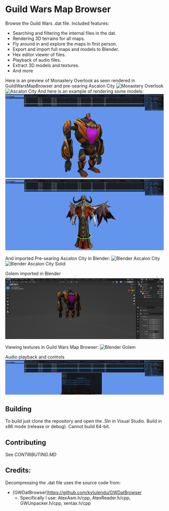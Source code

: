 Guild Wars Map Browser
=====================

Browse the Guild Wars .dat file. Included features:
- Searching and filtering the internal files in the dat.
- Rendering 3D terrains for all maps.
- Fly around in and explore the maps in first person.
- Export and import full maps and models to Blender.
- Hex editor viewer of files.
- Playback of audio files.
- Extract 3D models and textures.
- And more
 
 Here is an preview of Monastery Overlook as seen rendered in GuildWarsMapBrowser and pre-searing Ascalon City
![Monastery Overlook](images/v5_0_monastery_overlook.png)
![Ascalon City](images/v5_0_pre_ascalon_city.png)
And here is an example of rendering some models:
![A Golem](images/v5_0_view_model_golem.png)
![Lich](images/v5_0_view_model_lich.png)

And imported Pre-searing Ascalon City in Blender:
![Blender Ascalon City](images/v5_0_pre_ascalon_city_blender.png)
![Blender Ascalon City Solid](images/v5_0_pre_ascalon_city_blender_1.png)

Golem imported in Blender
![Blender Golem](images/v5_0_view_model_golem_blender.png)

Viewing textures in Guild Wars Map Browser:
![Blender Golem](images/v5_0_view_texture_file.png)

Audio playback and controls
![Blender Golem](images/v5_0_audio_playback.png)

## Building
To build just clone the repository and open the .Sln in Visual Studio. Build in x86 mode (release or debug). Cannot build 64-bit.

## Contributing
See *CONTRIBUTING.MD*

## Credits:
Decompressing the .dat file uses the source code from:
 - [GWDatBrowser]https://github.com/kytulendu/GWDatBrowser
     - Specifically I use: AtexAsm.h/cpp, AtexReader.h/cpp, GWUnpacker.h/cpp, xentax.h/cpp
